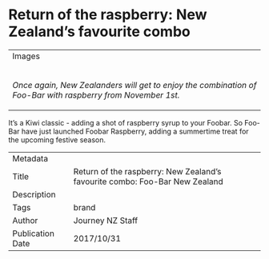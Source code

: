 
# Return of the **raspberry**: New Zealand’s favourite combo

<table>
  <tr>
    <td>Images</td>
  </tr>
  <tr>
    <td><p><img src="https://main--website--hlxsites.hlx3.page/media_1fc137b7d50f6efc45b73b8ee49cd8072889f34b1.png#width=295&#x26;width=193" alt=""></p><p><em>Once again, New Zealanders will get to enjoy the combination of Foo-Bar with raspberry from November 1st.</em></p></td>
  </tr>
</table>

It’s a Kiwi classic - adding a shot of raspberry syrup to your Foobar. So Foo-Bar have just launched Foobar Raspberry, adding a summertime treat for the upcoming festive season.

<table>
  <tr>
    <td>Metadata</td>
    <td></td>
  </tr>
  <tr>
    <td>Title</td>
    <td>Return of the raspberry: New Zealand’s favourite combo: Foo-Bar New Zealand</td>
  </tr>
  <tr>
    <td>Description</td>
    <td></td>
  </tr>
  <tr>
    <td>Tags</td>
    <td>brand</td>
  </tr>
  <tr>
    <td>Author</td>
    <td>Journey NZ Staff</td>
  </tr>
  <tr>
    <td>Publication Date</td>
    <td>2017/10/31</td>
  </tr>
</table>
